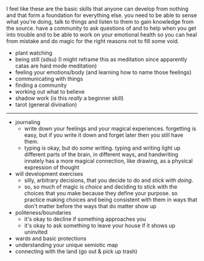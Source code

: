 I feel like these are the basic skills that anyone can develop from nothing and that form a foundation for everything else.
you need to be able to sense what you're doing, talk to things and listen to them to gain knowledge from the source. have a community to ask questions of and to help when you get into trouble and to be able to work on your emotional health so you can heal from mistake and do magic for the right reasons not to fill some void.

- plant watching
- being still (sdsu) (I might reframe this as meditation since apparently catas are hard mode meditation)
- feeling your emotions/body (and learning how to name those feelings)
- communicating with things
- finding a community
- working out what to believe
- shadow work (is this *really* a beginner skill)
- tarot (general divination)
---
- journaling
	- write down your feelings and your magical experiences.  forgetting is easy, but if you write it down and forget later then you still have them.
	- typing is okay, but do *some* writing.  typing and writing light up different parts of the brain, in different ways, and handwriting innately has a more magical connection, like drawing, as a physical expression of thought
- will development exercises
	- silly, arbitrary decisions, that you decide to do and *stick with doing*.
	- so, so much of magic is *choice* and deciding to stick with the choices that you make because they define your purpose.  so practice making choices and being consistent with them in ways that don't matter before the ways that do matter show up
- politeness/boundaries
	- it's okay to decline if something approaches you
	- it's okay to ask something to leave your house if it shows up uninvited
- wards and basic protections
- understanding your unique semiotic map
- connecting with the land (go out & pick up trash)
